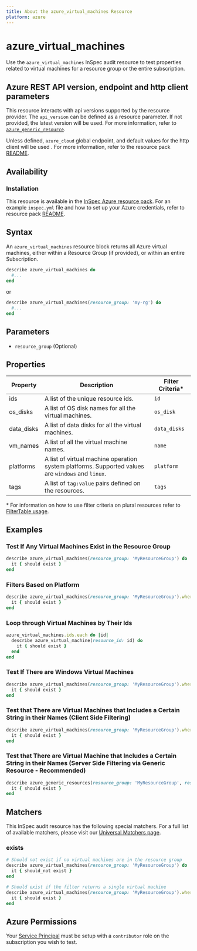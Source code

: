 ```yaml
---
title: About the azure_virtual_machines Resource
platform: azure
---
```


# azure_virtual_machines

Use the `azure_virtual_machines` InSpec audit resource to test properties related to virtual machines for a resource group or the entire subscription.

## Azure REST API version, endpoint and http client parameters

This resource interacts with api versions supported by the resource provider.
The `api_version` can be defined as a resource parameter.
If not provided, the latest version will be used.
For more information, refer to [`azure_generic_resource`](azure_generic_resource.md).

Unless defined, `azure_cloud` global endpoint, and default values for the http client will be used .
For more information, refer to the resource pack [README](../../README.md). 

## Availability

### Installation

This resource is available in the [InSpec Azure resource pack](https://github.com/inspec/inspec-azure). 
For an example `inspec.yml` file and how to set up your Azure credentials, refer to resource pack [README](../../README.md#Service-Principal).

## Syntax

An `azure_virtual_machines` resource block returns all Azure virtual machines, either within a Resource Group (if provided), or within an entire Subscription.
```ruby
describe azure_virtual_machines do
  #...
end
```
or
```ruby
describe azure_virtual_machines(resource_group: 'my-rg') do
  #...
end
```
## Parameters

- `resource_group` (Optional)

## Properties

|Property       | Description                                                                          | Filter Criteria<superscript>*</superscript> |
|---------------|--------------------------------------------------------------------------------------|-----------------|
| ids           | A list of the unique resource ids.                                                   | `id`            |
| os_disks      | A list of OS disk names for all the virtual machines.                                | `os_disk`       |
| data_disks    | A list of data disks for all the virtual machines.                                   | `data_disks`    |
| vm_names      | A list of all the virtual machine names.                                             | `name`          |
| platforms     | A list of virtual machine operation system platforms. Supported values are `windows` and `linux`.| `platform`|
| tags          | A list of `tag:value` pairs defined on the resources.                                | `tags`          |
  
<superscript>*</superscript> For information on how to use filter criteria on plural resources refer to [FilterTable usage](https://github.com/inspec/inspec/blob/master/dev-docs/filtertable-usage.md).
  
## Examples

### Test If Any Virtual Machines Exist in the Resource Group
```ruby
describe azure_virtual_machines(resource_group: 'MyResourceGroup') do
  it { should exist }
end
```
### Filters Based on Platform
```ruby
describe azure_virtual_machines(resource_group: 'MyResourceGroup').where(platform: 'windows') do
  it { should exist }
end
```   
### Loop through Virtual Machines by Their Ids  
```ruby
azure_virtual_machines.ids.each do |id|
  describe azure_virtual_machine(resource_id: id) do
    it { should exist }
  end
end  
``` 
### Test If There are Windows Virtual Machines     
```ruby
describe azure_virtual_machines(resource_group: 'MyResourceGroup').where(platform: 'windows') do
  it { should exist }
end
```    
### Test that There are Virtual Machines that Includes a Certain String in their Names (Client Side Filtering)   
```ruby
describe azure_virtual_machines(resource_group: 'MyResourceGroup').where { name.include?('WindowsVm') } do
  it { should exist }
end
```    
### Test that There are Virtual Machine that Includes a Certain String in their Names (Server Side Filtering via Generic Resource - Recommended)   
```ruby
describe azure_generic_resources(resource_group: 'MyResourceGroup', resource_provider: 'Microsoft.Compute/virtualMachine', substring_of_name: 'WindowsVm') do
  it { should exist }
end
```
## Matchers

This InSpec audit resource has the following special matchers. For a full list of available matchers, please visit our [Universal Matchers page](https://www.inspec.io/docs/reference/matchers/).

### exists
```ruby
# Should not exist if no virtual machines are in the resource group
describe azure_virtual_machines(resource_group: 'MyResourceGroup') do
  it { should_not exist }
end

# Should exist if the filter returns a single virtual machine
describe azure_virtual_machines(resource_group: 'MyResourceGroup').where(platform: 'windows') do
  it { should exist }
end
```
## Azure Permissions

Your [Service Principal](https://docs.microsoft.com/en-us/azure/azure-resource-manager/resource-group-create-service-principal-portal) must be setup with a `contributor` role on the subscription you wish to test.
